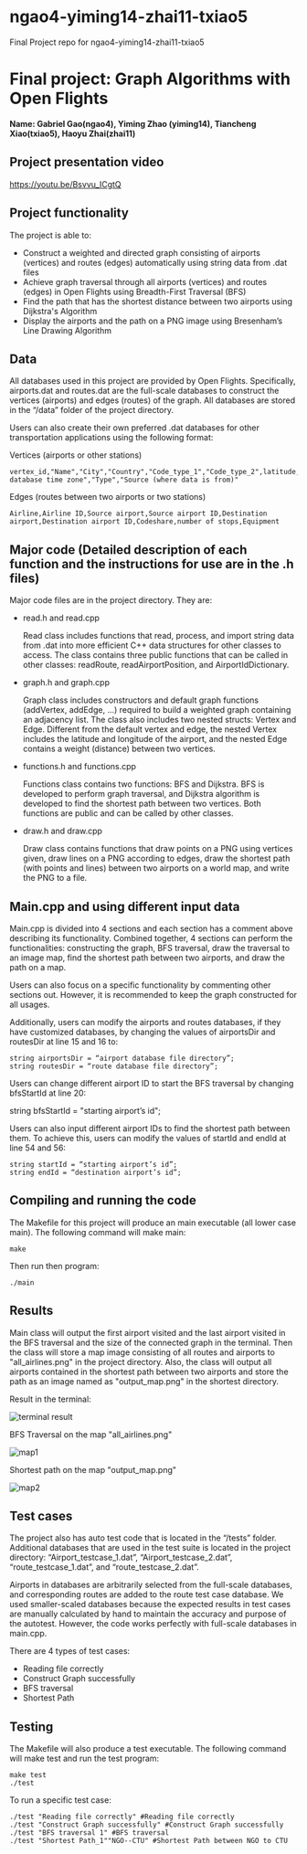 # ngao4-yiming14-zhai11-txiao5
Final Project repo for ngao4-yiming14-zhai11-txiao5

# **Final project: Graph Algorithms with Open Flights**

**Name: Gabriel Gao(ngao4), Yiming Zhao (yiming14), Tiancheng Xiao(txiao5), Haoyu Zhai(zhai11)**

## **Project presentation video**
https://youtu.be/Bsvvu_ICgtQ

## **Project functionality**

The project is able to:
- Construct a weighted and directed graph consisting of airports (vertices) and routes (edges) automatically using string data from .dat files
- Achieve graph traversal through all airports (vertices) and routes (edges) in Open Flights using Breadth-First Traversal (BFS)
- Find the path that has the shortest distance between two airports using Dijkstra's Algorithm
- Display the airports and the path on a PNG image using Bresenham’s Line Drawing Algorithm

## **Data**

All databases used in this project are provided by Open Flights. Specifically, airports.dat and routes.dat are the full-scale databases to construct the vertices (airports) and edges (routes) of the graph. All databases are stored in the “/data” folder of the project directory.

Users can also create their own preferred .dat databases for other transportation applications using the following format:

Vertices (airports or other stations)

    vertex_id,"Name","City","Country","Code_type_1","Code_type_2",latitude,longitude,altitude,timezone,"DST","Tz database time zone","Type","Source (where data is from)"

Edges (routes between two airports or two stations)

    Airline,Airline ID,Source airport,Source airport ID,Destination airport,Destination airport ID,Codeshare,number of stops,Equipment


## **Major code** (Detailed description of each function and the instructions for use are in the .h files) 

Major code files are in the project directory. They are:
- read.h and read.cpp

  Read class includes functions that read, process, and import string data from .dat into more efficient C++ data structures for other classes to access. The class contains three public functions that can be called in other classes: readRoute, readAirportPosition, and AirportIdDictionary.

- graph.h and graph.cpp

  Graph class includes constructors and default graph functions (addVertex, addEdge, …) required to build a weighted graph containing an adjacency list. The class also includes two nested structs: Vertex and Edge. Different from the default vertex and edge, the nested Vertex includes the latitude and longitude of the airport, and the nested Edge contains a weight (distance) between two vertices.

- functions.h and functions.cpp

  Functions class contains two functions: BFS and Dijkstra. BFS is developed to perform graph traversal, and Dijkstra algorithm is developed to find the shortest path between two vertices. Both functions are public and can be called by other classes.

- draw.h and draw.cpp

  Draw class contains functions that draw points on a PNG using vertices given, draw lines on a PNG according to edges, draw the shortest path (with points and lines) between two airports on a world map, and write the PNG to a file.

## **Main.cpp and using different input data**

Main.cpp is divided into 4 sections and each section has a comment above describing its functionality. Combined together, 4 sections can perform the functionalities: constructing the graph, BFS traversal, draw the traversal to an image map, find the shortest path between two airports, and draw the path on a map.

Users can also focus on a specific functionality by commenting other sections out. However, it is recommended to keep the graph constructed for all usages.

Additionally, users can modify the airports and routes databases, if they have customized databases, by changing the values of airportsDir and routesDir at line 15 and 16 to:

	string airportsDir = “airport database file directory”;
	string routesDir = “route database file directory”;

Users can change different airport ID to start the BFS traversal by changing bfsStartId at line 20:

  string bfsStartId = "starting airport’s id";

Users can also input different airport IDs to find the shortest path between them. To achieve this, users can modify the values of startId and endId at line 54 and 56:

	string startId = “starting airport’s id”;
	string endId = “destination airport’s id”;

## **Compiling and running the code**

The Makefile for this project will produce an main executable (all lower case main). The following command will make main:

    make

Then run then program:

    ./main

## **Results**

Main class will output the first airport visited and the last airport visited in the BFS traversal and the size of the connected graph in the terminal. Then the class will store a map image consisting of all routes and airports to "all_airlines.png" in the project directory. Also, the class will output all airports contained in the shortest path between two airports and store the path as an image named as "output_map.png" in the shortest directory.

Result in the terminal:

![terminal result](./document_images/readme_imgs/result1.png)


BFS Traversal on the map "all_airlines.png"

![map1](./all_airlines.png)


Shortest path on the map "output_map.png"

![map2](./output_map.png)


## **Test cases**

The project also has auto test code that is located in the “/tests” folder. Additional databases that are used in the test suite is located in the project directory: “Airport_testcase_1.dat”, “Airport_testcase_2.dat”, “route_testcase_1.dat”, and “route_testcase_2.dat”. 

Airports in databases are arbitrarily selected from the full-scale databases, and corresponding routes are added to the route test case database. We used smaller-scaled databases because the expected results in test cases are manually calculated by hand to maintain the accuracy and purpose of the autotest. However, the code works perfectly with full-scale databases in main.cpp.

There are 4 types of test cases:
- Reading file correctly
- Construct Graph successfully
- BFS traversal
- Shortest Path

## **Testing**

The Makefile will also produce a test executable. The following command will make test and run the test program:

    make test
    ./test

To run a specific test case:

    ./test "Reading file correctly" #Reading file correctly
    ./test "Construct Graph successfully" #Construct Graph successfully
    ./test "BFS traversal 1" #BFS traversal
    ./test "Shortest Path_1""NGO--CTU" #Shortest Path between NGO to CTU

